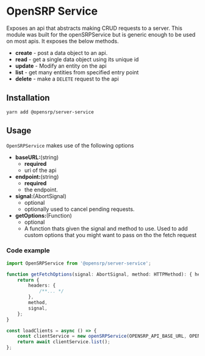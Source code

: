 # OpenSRP Service

Exposes an api that abstracts making CRUD requests to a server. This module was built for the openSRPService but is
generic enough to be used on most apis. It exposes the below methods.

-   **create** - post a data object to an api.
-   **read** - get a single data object using its unique id
-   **update** - Modify an entity on the api
-   **list** - get many entities from specified entry point
-   **delete** - make a `DELETE` request to the api

## Installation

```node
yarn add @opensrp/server-service
```

## Usage

`OpenSRPService` makes use of the following options

-   **baseURL:**(string)
    -   **required**
    -   uri of the api
-   **endpoint:**(string)
    -   **required**
    -   the endpoint.
-   **signal:**(AbortSignal)
    -   optional
    -   optionally used to cancel pending requests.
-   **getOptions:**(Function)
    -   optional
    -   A function thats given the signal and method to use. Used to add custom options that you might want to pass on tho the fetch request

### Code example

```typescript
import OpenSRPService from '@opensrp/server-service';

function getFetchOptions(signal: AbortSignal, method: HTTPMethod): { headers: HeadersInit; method: HTTPMethod } {
    return {
        headers: {
            /**... */
        },
        method,
        signal,
    };
}

const loadClients = async () => {
    const clientService = new openSRPService(OPENSRP_API_BASE_URL, OPENSRP_CLIENT_ENDPOINT, getFetchOptions);
    return await clientService.list();
};
```
